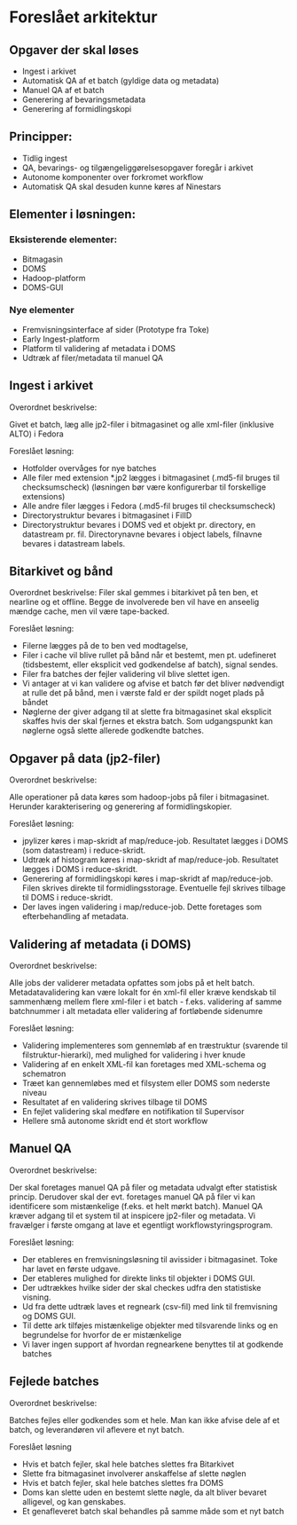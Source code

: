 # Foreslået arkitektur

## Opgaver der skal løses

* Ingest i arkivet
* Automatisk QA af et batch (gyldige data og metadata)
* Manuel QA af et batch
* Generering af bevaringsmetadata
* Generering af formidlingskopi

## Principper:

* Tidlig ingest
* QA, bevarings- og tilgængeliggørelsesopgaver foregår i arkivet
* Autonome komponenter over forkromet workflow
* Automatisk QA skal desuden kunne køres af Ninestars

## Elementer i løsningen:

### Eksisterende elementer:

* Bitmagasin
* DOMS
* Hadoop-platform
* DOMS-GUI

### Nye elementer

* Fremvisningsinterface af sider (Prototype fra Toke)
* Early Ingest-platform
* Platform til validering af metadata i DOMS
* Udtræk af filer/metadata til manuel QA

## Ingest i arkivet

Overordnet beskrivelse:

  Givet et batch, læg alle jp2-filer i bitmagasinet og alle xml-filer (inklusive ALTO) i Fedora

Foreslået løsning:

* Hotfolder overvåges for nye batches
* Alle filer med extension *.jp2 lægges i bitmagasinet (.md5-fil bruges til checksumscheck) (løsningen bør være konfigurerbar til forskellige extensions)
* Alle andre filer lægges i Fedora (.md5-fil bruges til checksumscheck)
* Directorystruktur bevares i bitmagasinet i FilID
* Directorystruktur bevares i DOMS ved et objekt pr. directory, en datastream pr. fil. Directorynavne bevares i object labels, filnavne bevares i datastream labels.

## Bitarkivet og bånd

Overordnet beskrivelse:
  Filer skal gemmes i bitarkivet på ten ben, et nearline og et offline. Begge de involverede ben vil have en anseelig mændge cache, men vil være tape-backed.

Foreslået løsning:

* Filerne lægges på de to ben ved modtagelse,
* Filer i cache vil blive rullet på bånd når et bestemt, men pt. udefineret (tidsbestemt, eller eksplicit ved godkendelse af batch), signal sendes. 
* Filer fra batches der fejler validering vil blive slettet igen.
* Vi antager at vi kan validere og afvise et batch før det bliver nødvendigt at rulle det på bånd, men i værste fald er der spildt noget plads på båndet
* Nøglerne der giver adgang til at slette fra bitmagasinet skal eksplicit skaffes hvis der skal fjernes et ekstra batch. Som udgangspunkt kan nøglerne også slette allerede godkendte batches.

## Opgaver på data (jp2-filer)

Overordnet beskrivelse:

  Alle operationer på data køres som hadoop-jobs på filer i bitmagasinet. Herunder karakterisering og generering af formidlingskopier.

Foreslået løsning:

* jpylizer køres i map-skridt af map/reduce-job. Resultatet lægges i DOMS (som datastream) i reduce-skridt.
* Udtræk af histogram køres i map-skridt af map/reduce-job. Resultatet lægges i DOMS i reduce-skridt.
* Generering af formidlingskopi køres i map-skridt af map/reduce-job. Filen skrives direkte til formidlingsstorage. Eventuelle fejl skrives tilbage til DOMS i reduce-skridt.
* Der laves ingen validering i map/reduce-job. Dette foretages som efterbehandling af metadata.

## Validering af metadata (i DOMS)

Overordnet beskrivelse:

  Alle jobs der validerer metadata opfattes som jobs på et helt batch. Metadatavalidering kan være lokalt for én xml-fil eller kræve kendskab til sammenhæng mellem flere xml-filer i et batch - f.eks. validering af samme batchnummer i alt metadata eller validering af fortløbende sidenumre

Foreslået løsning:

 * Validering implementeres som gennemløb af en træstruktur (svarende til filstruktur-hierarki), med mulighed for validering i hver knude
 * Validering af en enkelt XML-fil kan foretages med XML-schema og schematron
 * Træet kan gennemløbes med et filsystem eller DOMS som nederste niveau
 * Resultatet af en validering skrives tilbage til DOMS
 * En fejlet validering skal medføre en notifikation til Supervisor
 * Hellere små autonome skridt end ét stort workflow

## Manuel QA

Overordnet beskrivelse:

  Der skal foretages manuel QA på filer og metadata udvalgt efter statistisk princip. Derudover skal der evt. foretages manuel QA på filer vi kan identificere som mistænkelige (f.eks. et helt mørkt batch). Manuel QA kræver adgang til et system til at inspicere jp2-filer og metadata. Vi fravælger i første omgang at lave et egentligt workflowstyringsprogram.

Foreslået løsning:

* Der etableres en fremvisningsløsning til avissider i bitmagasinet. Toke har lavet en første udgave.
* Der etableres mulighed for direkte links til objekter i DOMS GUI.
* Der udtrækkes hvilke sider der skal checkes udfra den statistiske visning.
* Ud fra dette udtræk laves et regneark (csv-fil) med link til fremvisning og DOMS GUI.
* Til dette ark tilføjes mistænkelige objekter med tilsvarende links og en begrundelse for hvorfor de er mistænkelige
* Vi laver ingen support af hvordan regnearkene benyttes til at godkende batches

## Fejlede batches

Overordnet beskrivelse:

  Batches fejles eller godkendes som et hele. Man kan ikke afvise dele af et batch, og leverandøren vil aflevere et nyt batch.

Foreslået løsning

* Hvis et batch fejler, skal hele batches slettes fra Bitarkivet
* Slette fra bitmagasinet involverer anskaffelse af slette nøglen
* Hvis et batch fejler, skal hele batches slettes fra DOMS
* Doms kan slette uden en bestemt slette nøgle, da alt bliver bevaret alligevel, og kan genskabes.
* Et genafleveret batch skal behandles på samme måde som et nyt batch
